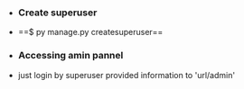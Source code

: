 
- ### Create superuser
- ==$ py manage.py createsuperuser==
- ### Accessing amin pannel
- just login by superuser provided information to 'url/admin'

